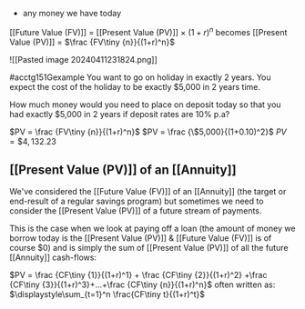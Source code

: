 - any money we have today

[[Future Value (FV)]] = [[Present Value (PV)]] $\times\ (1+r)^n$
becomes
[[Present Value (PV)]] = $\frac {FV\tiny {n}}{(1+r)^n}$

![[Pasted image 20240411231824.png]]

#acctg151Gexample You want to go on holiday in exactly 2 years. You expect the cost of the holiday to be exactly $5,000 in 2 years time. 

How much money would you need to place on deposit today so that you had exactly $5,000 in 2 years if deposit rates are 10% p.a?

$PV = \frac {FV\tiny {n}}{(1+r)^n}$
$PV = \frac {\$5,000}{(1+0.10)^2}$
$PV = \$4,132.23$

## [[Present Value (PV)]] of an [[Annuity]]
We've considered the [[Future Value (FV)]] of an [[Annuity]] (the target or end-result of a regular savings program) but sometimes we need to consider the [[Present Value (PV)]] of a future stream of payments.

This is the case when we look at paying off a loan (the amount of money we borrow today is the [[Present Value (PV)]] & [[Future Value (FV)]] is of course $0) and is simply the sum of [[Present Value (PV)]] of all the future [[Annuity]] cash-flows:

$PV = \frac {CF\tiny {1}}{(1+r)^1} + \frac {CF\tiny {2}}{(1+r)^2} +\frac {CF\tiny {3}}{(1+r)^3}+...+\frac {CF\tiny {n}}{(1+r)^n}$
often written as:
$\displaystyle\sum_{t=1}^n \frac{CF\tiny t}{(1+r)^t}$